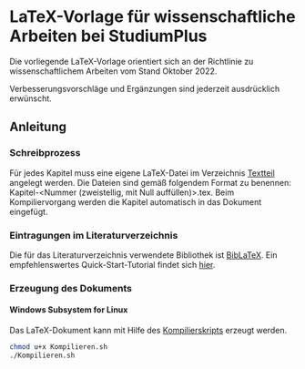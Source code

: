 # LaTeX-Vorlage für wissenschaftliche Arbeiten bei StudiumPlus
Die vorliegende LaTeX-Vorlage orientiert sich an der Richtlinie zu wissenschaftlichem Arbeiten vom Stand Oktober 2022.

Verbesserungsvorschläge und Ergänzungen sind jederzeit ausdrücklich erwünscht.

## Anleitung
### Schreibprozess
Für jedes Kapitel muss eine eigene LaTeX-Datei im Verzeichnis [Textteil](https://github.com/ari-diehl/StudiumPlus-LaTeX/tree/main/Textteil) angelegt werden.
Die Dateien sind gemäß folgendem Format zu benennen: Kapitel-\<Nummer (zweistellig, mit Null auffüllen)\>.tex.
Beim Kompiliervorgang werden die Kapitel automatisch in das Dokument eingefügt.

### Eintragungen im Literaturverzeichnis
Die für das Literaturverzeichnis verwendete Bibliothek ist [BibLaTeX](https://ctan.org/pkg/biblatex?lang=en). Ein empfehlenswertes Quick-Start-Tutorial findet sich [hier](https://en.wikibooks.org/wiki/LaTeX/Bibliographies_with_biblatex_and_biber).

### Erzeugung des Dokuments
#### Windows Subsystem for Linux
Das LaTeX-Dokument kann mit Hilfe des [Kompilierskripts](https://github.com/ari-diehl/StudiumPlus-LaTeX/blob/main/Kompilieren.sh) erzeugt werden.
```bash
chmod u+x Kompilieren.sh
./Kompilieren.sh
```